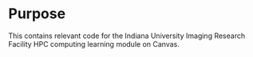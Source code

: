 # Purpose
This contains relevant code for the Indiana University Imaging Research Facility HPC computing learning module on Canvas.
